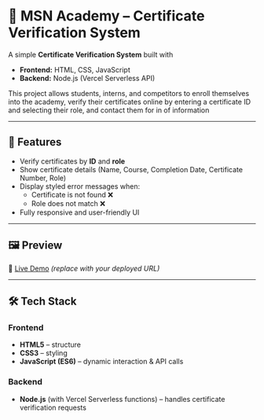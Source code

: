 # 📜 MSN Academy – Certificate Verification System

A simple **Certificate Verification System** built with  
- **Frontend:** HTML, CSS, JavaScript  
- **Backend:** Node.js (Vercel Serverless API)  

This project allows students, interns, and competitors to enroll themselves into the academy, verify their certificates online by entering a certificate ID and selecting their role, and contact them for in of information

---

## 🚀 Features
- Verify certificates by **ID** and **role**
- Show certificate details (Name, Course, Completion Date, Certificate Number, Role)
- Display styled error messages when:
  - Certificate is not found ❌
  - Role does not match ❌
- Fully responsive and user-friendly UI

---

## 🖼️ Preview
🔗 [Live Demo](https://msn-academy-intern.vercel.app) *(replace with your deployed URL)*

---

## 🛠️ Tech Stack
### Frontend
- **HTML5** – structure  
- **CSS3** – styling  
- **JavaScript (ES6)** – dynamic interaction & API calls  

### Backend
- **Node.js** (with Vercel Serverless functions) – handles certificate verification requests  


